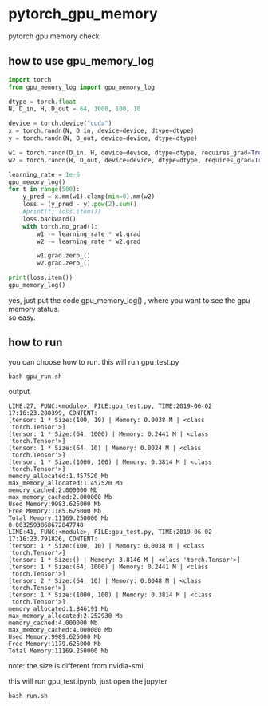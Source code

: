 # pytorch_gpu_memory
pytorch gpu memory check

## how to use gpu_memory_log

```python
import torch
from gpu_memory_log import gpu_memory_log

dtype = torch.float
N, D_in, H, D_out = 64, 1000, 100, 10

device = torch.device("cuda")
x = torch.randn(N, D_in, device=device, dtype=dtype)
y = torch.randn(N, D_out, device=device, dtype=dtype)

w1 = torch.randn(D_in, H, device=device, dtype=dtype, requires_grad=True)
w2 = torch.randn(H, D_out, device=device, dtype=dtype, requires_grad=True)

learning_rate = 1e-6
gpu_memory_log()
for t in range(500):
    y_pred = x.mm(w1).clamp(min=0).mm(w2)
    loss = (y_pred - y).pow(2).sum()
    #print(t, loss.item())
    loss.backward()
    with torch.no_grad():
        w1 -= learning_rate * w1.grad
        w2 -= learning_rate * w2.grad

        w1.grad.zero_()
        w2.grad.zero_()

print(loss.item())
gpu_memory_log()
```
yes, just put the code gpu_memory_log() , where you want to see the gpu memory status.  
so easy.

## how to run

you can choose how to run.
this will run gpu_test.py
```shell
bash gpu_run.sh
```

output
```shell
LINE:27, FUNC:<module>, FILE:gpu_test.py, TIME:2019-06-02 17:16:23.288399, CONTENT:
[tensor: 1 * Size:(100, 10) | Memory: 0.0038 M | <class 'torch.Tensor'>]
[tensor: 1 * Size:(64, 1000) | Memory: 0.2441 M | <class 'torch.Tensor'>]
[tensor: 1 * Size:(64, 10) | Memory: 0.0024 M | <class 'torch.Tensor'>]
[tensor: 1 * Size:(1000, 100) | Memory: 0.3814 M | <class 'torch.Tensor'>]
memory_allocated:1.457520 Mb
max_memory_allocated:1.457520 Mb
memory_cached:2.000000 Mb
max_memory_cached:2.000000 Mb
Used Memory:9983.625000 Mb
Free Memory:1185.625000 Mb
Total Memory:11169.250000 Mb
0.0032593868672847748
LINE:41, FUNC:<module>, FILE:gpu_test.py, TIME:2019-06-02 17:16:23.791826, CONTENT:
[tensor: 1 * Size:(100, 10) | Memory: 0.0038 M | <class 'torch.Tensor'>]
[tensor: 1 * Size:() | Memory: 3.8146 M | <class 'torch.Tensor'>]
[tensor: 1 * Size:(64, 1000) | Memory: 0.2441 M | <class 'torch.Tensor'>]
[tensor: 2 * Size:(64, 10) | Memory: 0.0048 M | <class 'torch.Tensor'>]
[tensor: 1 * Size:(1000, 100) | Memory: 0.3814 M | <class 'torch.Tensor'>]
memory_allocated:1.846191 Mb
max_memory_allocated:2.252930 Mb
memory_cached:4.000000 Mb
max_memory_cached:4.000000 Mb
Used Memory:9989.625000 Mb
Free Memory:1179.625000 Mb
Total Memory:11169.250000 Mb
```

note: the size is different from nvidia-smi.

this will run gpu_test.ipynb, just open the jupyter
```shell
bash run.sh
```

